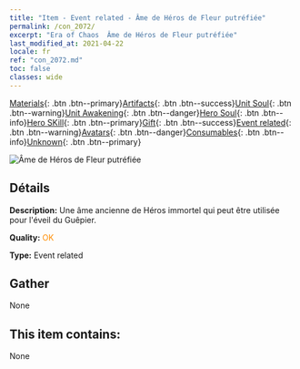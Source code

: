 ```yaml
---
title: "Item - Event related - Âme de Héros de Fleur putréfiée"
permalink: /con_2072/
excerpt: "Era of Chaos  Âme de Héros de Fleur putréfiée"
last_modified_at: 2021-04-22
locale: fr
ref: "con_2072.md"
toc: false
classes: wide
---
```

 [Materials](/ItemsFR/){: .btn .btn--primary}[Artifacts](/ItemsFR/Artifacts/){: .btn .btn--success}[Unit Soul](/ItemsFR/UnitSoul/){: .btn .btn--warning}[Unit Awakening](/ItemsFR/UnitAwakening/){: .btn .btn--danger}[Hero Soul](/ItemsFR/HeroSoul/){: .btn .btn--info}[Hero SKill](/ItemsFR/HeroSkill/){: .btn .btn--primary}[Gift](/ItemsFR/Gift/){: .btn .btn--success}[Event related](/ItemsFR/Events/){: .btn .btn--warning}[Avatars](/ItemsFR/Avatars/){: .btn .btn--danger}[Consumables](/ItemsFR/Consumables/){: .btn .btn--info}[Unknown](/ItemsFR/Unknown/){: .btn .btn--primary}

 ![Âme de Héros de Fleur putréfiée](/images/t/juexing_808.jpg)

## Détails
 **Description:** Une âme ancienne de Héros immortel qui peut être utilisée pour l'éveil du Guêpier.

 **Quality:** <span style="color: #FF8C00">OK</span>

 **Type:** Event related

## Gather

  None

## This item contains:

  None

